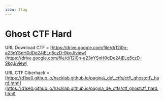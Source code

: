 ```yaml
---
icon: flag
---
```


# Ghost CTF Hard

URL Download CTF = [https://drive.google.com/file/d/12i0n-a23nYSnH0dDe24jELq5czD-9kgJ/view](https://drive.google.com/file/d/12i0n-a23nYSnH0dDe24jELq5czD-9kgJ/view)



URL CTF Ciberhack = [https://d1se0.github.io/hacklab.github.io/pagina\_de\_ctfs/ctf\_ghostctf\_hard.html](https://d1se0.github.io/hacklab.github.io/pagina_de_ctfs/ctf_ghostctf_hard.html)
